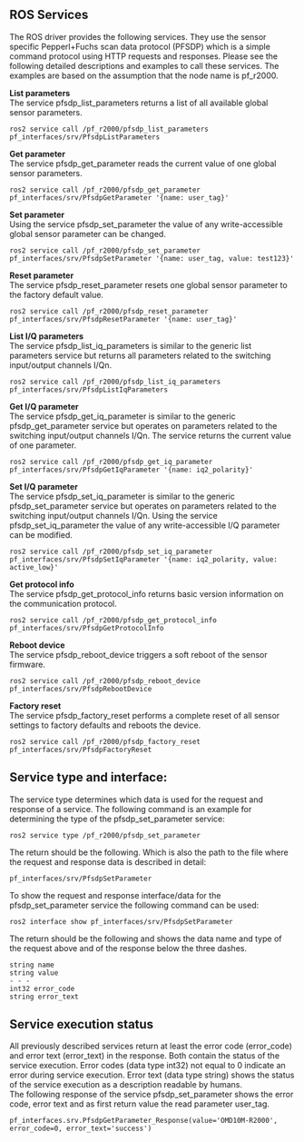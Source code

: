 ## ROS Services

The ROS driver provides the following services. They use the sensor specific Pepperl+Fuchs scan data
protocol (PFSDP) which is a simple command protocol using HTTP requests and responses. Please see the
following detailed descriptions and examples to call these services. The examples are based on the
assumption that the node name is pf_r2000.

**List parameters**  
The service pfsdp_list_parameters returns a list of all available global sensor parameters.
```
ros2 service call /pf_r2000/pfsdp_list_parameters pf_interfaces/srv/PfsdpListParameters
```

**Get parameter**  
The service pfsdp_get_parameter reads the current value of one global sensor parameters.
```
ros2 service call /pf_r2000/pfsdp_get_parameter pf_interfaces/srv/PfsdpGetParameter '{name: user_tag}'
```

**Set parameter**  
Using the service pfsdp_set_parameter the value of any write-accessible global sensor parameter can
be changed.
```
ros2 service call /pf_r2000/pfsdp_set_parameter pf_interfaces/srv/PfsdpSetParameter '{name: user_tag, value: test123}'
```

**Reset parameter**  
The service pfsdp_reset_parameter resets one global sensor parameter to the factory default value.
```
ros2 service call /pf_r2000/pfsdp_reset_parameter pf_interfaces/srv/PfsdpResetParameter '{name: user_tag}'
```

**List I/Q parameters**  
The service pfsdp_list_iq_parameters is similar to the generic list parameters service but returns
all parameters related to the switching input/output channels I/Qn.
```
ros2 service call /pf_r2000/pfsdp_list_iq_parameters pf_interfaces/srv/PfsdpListIqParameters
```

**Get I/Q parameter**  
The service pfsdp_get_iq_parameter is similar to the generic pfsdp_get_parameter service but operates
on parameters related to the switching input/output channels I/Qn. The service returns the current
value of one parameter.
```
ros2 service call /pf_r2000/pfsdp_get_iq_parameter pf_interfaces/srv/PfsdpGetIqParameter '{name: iq2_polarity}'
```

**Set I/Q parameter**  
The service pfsdp_set_iq_parameter is similar to the generic pfsdp_set_parameter service but operates
on parameters related to the switching input/output channels I/Qn. Using the service pfsdp_set_iq_parameter
the value of any write-accessible I/Q parameter can be modified.
```
ros2 service call /pf_r2000/pfsdp_set_iq_parameter pf_interfaces/srv/PfsdpSetIqParameter '{name: iq2_polarity, value: active_low}'
```

**Get protocol info**  
The service pfsdp_get_protocol_info returns basic version information on the communication protocol.
```
ros2 service call /pf_r2000/pfsdp_get_protocol_info pf_interfaces/srv/PfsdpGetProtocolInfo
```

**Reboot device**  
The service pfsdp_reboot_device triggers a soft reboot of the sensor firmware.
```
ros2 service call /pf_r2000/pfsdp_reboot_device pf_interfaces/srv/PfsdpRebootDevice
```

**Factory reset**  
The service pfsdp_factory_reset performs a complete reset of all sensor settings to factory defaults
and reboots the device.
```
ros2 service call /pf_r2000/pfsdp_factory_reset pf_interfaces/srv/PfsdpFactoryReset
```

## Service type and interface:
The service type determines which data is used for the request and response of a service. The following command is an 
example for determining the type of the pfsdp_set_parameter service:
```
ros2 service type /pf_r2000/pfsdp_set_parameter
```
The return should be the following. Which is also the path to the file where the request and response data is described in detail:
```
pf_interfaces/srv/PfsdpSetParameter
```
To show the request and response interface/data for the pfsdp_set_parameter service the following command can be used:
```
ros2 interface show pf_interfaces/srv/PfsdpSetParameter
```
The return should be the following and shows the data name and type of the request above and of the response below the three dashes.
```
string name
string value
- - -
int32 error_code
string error_text
```

## Service execution status
All previously described services return at least the error code (error_code) and error text (error_text) in the response.
Both contain the status of the service execution. Error codes (data type int32) not equal to 0 indicate an error during service 
execution. Error text (data type string) shows the status of the service execution as a description readable by humans.  
The following response of the service pfsdp_set_parameter shows the error code, error text and as first return value 
the read parameter user_tag.
```
pf_interfaces.srv.PfsdpGetParameter_Response(value='OMD10M-R2000', error_code=0, error_text='success')
```
